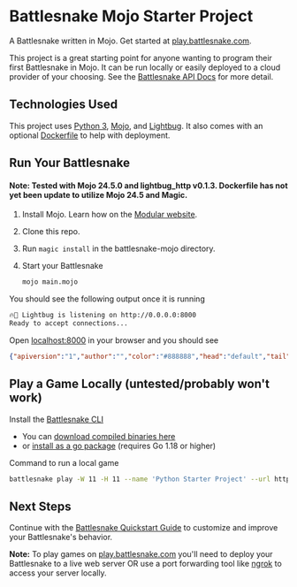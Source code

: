 # Battlesnake Mojo Starter Project

A Battlesnake written in Mojo. Get started at [play.battlesnake.com](https://play.battlesnake.com).

This project is a great starting point for anyone wanting to program their first Battlesnake in Mojo. It can be run locally or easily deployed to a cloud provider of your choosing. See the [Battlesnake API Docs](https://docs.battlesnake.com/api) for more detail. 

## Technologies Used

This project uses [Python 3](https://www.python.org/), [Mojo](https://www.modular.com/max/mojo), and [Lightbug](https://github.com/saviorand/lightbug_http). It also comes with an optional [Dockerfile](https://docs.docker.com/engine/reference/builder/) to help with deployment.

## Run Your Battlesnake

#### Note: Tested with Mojo 24.5.0 and lightbug_http v0.1.3. Dockerfile has not yet been update to utilize Mojo 24.5 and Magic.

1. Install Mojo. Learn how on the [Modular website](https://www.modular.com/max/mojo).

1. Clone this repo.

1. Run `magic install` in the battlesnake-mojo directory. 

1. Start your Battlesnake

    ```sh
    mojo main.mojo
    ```

You should see the following output once it is running

```sh
🔥🐝 Lightbug is listening on http://0.0.0.0:8000
Ready to accept connections...
```

Open [localhost:8000](http://localhost:8000) in your browser and you should see

```json
{"apiversion":"1","author":"","color":"#888888","head":"default","tail":"default"}
```

## Play a Game Locally (untested/probably won't work)

Install the [Battlesnake CLI](https://github.com/BattlesnakeOfficial/rules/tree/main/cli)
* You can [download compiled binaries here](https://github.com/BattlesnakeOfficial/rules/releases)
* or [install as a go package](https://github.com/BattlesnakeOfficial/rules/tree/main/cli#installation) (requires Go 1.18 or higher)

Command to run a local game

```sh
battlesnake play -W 11 -H 11 --name 'Python Starter Project' --url http://localhost:8000 -g solo --browser
```

## Next Steps

Continue with the [Battlesnake Quickstart Guide](https://docs.battlesnake.com/quickstart) to customize and improve your Battlesnake's behavior.

**Note:** To play games on [play.battlesnake.com](https://play.battlesnake.com) you'll need to deploy your Battlesnake to a live web server OR use a port forwarding tool like [ngrok](https://ngrok.com/) to access your server locally.
